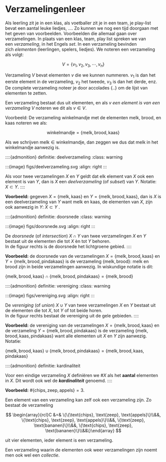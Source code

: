 # Verzamelingenleer

Als leerling zit je in een klas, als voetballer zit je in een team, je play-list bevat een aantal leuke liedjes, .... Zo kunnen we nog een tijd doorgaan met het geven van voorbeelden. Voorbeelden die allemaal gaan over verzamelingen. In plaats van een klas, team, play list spreken we van een *verzameling*, in het Engels *set*. In een verzameling bevinden zich *elementen* (leerlingen, spelers, liedjes). We noteren een verzameling als volgt:

$$
V=\{v_1,v_2,v_3,\cdots,v_n\}
$$

Verzameling $V$ bevat elementen $v$ die we kunnen nummeren. $v_{1}$ is dan het eerste element in de verzameling, $v_{2}$ het tweede, $v_{3}$ is dan het derde, enz. De complete verzameling noteer je door accolades $\{ .. \}$ om de lijst van elementen te zetten.

Een verzameling bestaat dus uit elementen, en als $v$ *een element is van een verzameling* $V$ noteren we dit als $v \in V$. 

Voorbeeld: De verzameling winkelmandje met de elementen melk, brood, en kaas noteren we als:

$$
\text{winkelmandje} = \{\text{melk}, \text{brood}, \text{kaas}\}
$$

Als we schrijven $\text{melk} \in \text{winkelmandje}$, dan zeggen we dus dat melk in het winkelmandje aanwezig is.


::::{admonition} definitie: deelverzameling
:class: warning

:::{image} figs/deelverzameling.svg
:align: right
:::

Als voor twee verzamelingen $X$ en $Y$ geldt dat elk element van $X$ ook een element is van $Y$, 
dan is $X$ een *deelverzameling* (of *subset*) van $Y$. Notatie: $X ⊂ Y$.
::::

**Voorbeeld:** gegeven $X=\{\text{melk},\text{kaas}\}$ en $Y=\{\text{melk},\text{brood},\text{kaas}\}$,
dan is $X$ is een deelverzameling van $Y$ want melk en kaas, 
de elementen van $X$, zijn ook aanwezig in $Y$: $X ⊂ Y$ .

::::{admonition} definitie: doorsnede
:class: warning

:::{image} figs/doorsnede.svg
:align: right
:::

De *doorsnede* (of *intersection*) $X∩Y$ van twee verzamelingen $X$ en $Y$ bestaat uit de elementen die tot $X$ èn tot $Y$ behoren.  
In de figuur rechts is de doorsnede het lichtgroene gebied.
::::

**Voorbeeld:** de doorsnede van de verzamelingen $X = \{\text{melk}, \text{brood}, \text{kaas}\}$ en $Y = \{\text{melk}, \text{brood}, \text{pindakaas}\}$ is de verzameling $\{\text{melk}, \text{brood}\}$: melk en brood zijn in beide verzamelingen aanwezig. In wiskundige notatie is dit:

$\{\text{melk}, \text{brood}, \text{kaas}\} \cap \{\text{melk}, \text{brood}, \text{pindakaas}\} = \{\text{melk}, \text{brood}\}$
    
::::{admonition} definitie: vereniging
:class: warning

:::{image} figs/vereniging.svg
:align: right
:::

De *vereniging* (of *union*) $X∪Y$ van twee verzamelingen $X$ en $Y$ bestaat uit de elementen die tot $X$, tot $Y$ of tot beide horen.  
In de figuur rechts bestaat de vereniging uit de gele gebieden.
::::

**Voorbeeld:** de vereniging van de verzamelingen  $X = \{\text{melk}, \text{brood}, \text{kaas}\}$  en de verzameling $Y = \{\text{melk}, \text{brood}, \text{pindakaas}\}$ is de verzameling $\{\text{melk}, \text{brood}, \text{kaas}, \text{pindakaas}\}$ want alle elementen uit $X$ en $Y$ zijn aanwezig. Notatie:

$\{\text{melk}, \text{brood}, \text{kaas}\} \cup \{\text{melk}, \text{brood}, \text{pindakaas}\} = \{\text{melk}, \text{brood}, \text{kaas}, \text{pindakaas}\}$

    
::::{admonition} definitie: kardinaliteit

Voor een eindige verzameling $X$ definiëren we $\#X$ als het **aantal** elementen in $X$. Dit wordt ook wel de ***kardinaliteit*** genoemd.
::::

**Voorbeeld:** $\#\{\text{chips}, \text{zeep}, \text{appels}\}=3$.

Een element van een verzameling kan zelf ook een verzameling zijn. Zo bestaat de verzameling 

$$
\begin{array}{rcl}C &=& \{\{\text{chips}, \text{zeep}, \text{appels}\}\\&&, \{\text{chips}, \text{zeep}, \text{appels}\}\\&&, \{\text{zeep}, \text{bananen}\}\\&&, \{\text{chips}, \text{zeep}, \text{bananen}\}\\&&\}\end{array}
$$

uit vier elementen, ieder element is een verzameling. 

Een verzameling waarin de elementen ook weer verzamelingen zijn noemt men ook wel een *collectie*.
